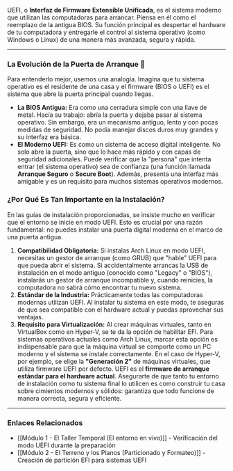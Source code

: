 UEFI, o **Interfaz de Firmware Extensible Unificada**, es el sistema moderno que utilizan las computadoras para arrancar. Piensa en él como el reemplazo de la antigua BIOS. Su función principal es despertar el hardware de tu computadora y entregarle el control al sistema operativo (como Windows o Linux) de una manera más avanzada, segura y rápida.

---
### La Evolución de la Puerta de Arranque 🚪
Para entenderlo mejor, usemos una analogía. Imagina que tu sistema operativo es el residente de una casa y el firmware (BIOS o UEFI) es el sistema que abre la puerta principal cuando llegas.
- **La BIOS Antigua:** Era como una cerradura simple con una llave de metal. Hacía su trabajo: abría la puerta y dejaba pasar al sistema operativo. Sin embargo, era un mecanismo antiguo, lento y con pocas medidas de seguridad. No podía manejar discos duros muy grandes y su interfaz era básica.
- **El Moderno UEFI:** Es como un sistema de acceso digital inteligente. No solo abre la puerta, sino que lo hace más rápido y con capas de seguridad adicionales. Puede verificar que la "persona" que intenta entrar (el sistema operativo) sea de confianza (una función llamada **Arranque Seguro** o **Secure Boot**). Además, presenta una interfaz más amigable y es un requisito para muchos sistemas operativos modernos.
### ¿Por Qué Es Tan Importante en la Instalación?
En las guías de instalación proporcionadas, se insiste mucho en verificar que el entorno se inicie en modo UEFI. Esto es crucial por una razón fundamental: no puedes instalar una puerta digital moderna en el marco de una puerta antigua.
1. **Compatibilidad Obligatoria:** Si instalas Arch Linux en modo UEFI, necesitas un gestor de arranque (como GRUB) que "hable" UEFI para que pueda abrir el sistema. Si accidentalmente arrancas la USB de instalación en el modo antiguo (conocido como "Legacy" o "BIOS"), instalarás un gestor de arranque incompatible y, cuando reinicies, la computadora no sabrá cómo encontrar tu nuevo sistema.
2. **Estándar de la Industria:** Prácticamente todas las computadoras modernas utilizan UEFI. Al instalar tu sistema en este modo, te aseguras de que sea compatible con el hardware actual y puedas aprovechar sus ventajas.
3. **Requisito para Virtualización:** Al crear máquinas virtuales, tanto en VirtualBox como en Hyper-V, se te da la opción de habilitar EFI. Para sistemas operativos actuales como Arch Linux, marcar esta opción es indispensable para que la máquina virtual se comporte como un PC moderno y el sistema se instale correctamente. En el caso de Hyper-V, por ejemplo, se elige la **"Generación 2"** de máquinas virtuales, que utiliza firmware UEFI por defecto.
UEFI es el **firmware de arranque estándar para el hardware actual**. Asegurarte de que tanto tu entorno de instalación como tu sistema final lo utilicen es como construir tu casa sobre cimientos modernos y sólidos: garantiza que todo funcione de manera correcta, segura y eficiente.

---
### Enlaces Relacionados
- [[Módulo 1 - El Taller Temporal (El entorno en vivo)]] - Verificación del modo UEFI durante la preparación
- [[Módulo 2 - El Terreno y los Planos (Particionado y Formateo)]] - Creación de partición EFI para sistemas UEFI